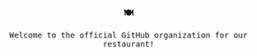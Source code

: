 <h3 align="center">🍽️</h3>
<p align="center">
  <samp>
    Welcome to the official GitHub organization for our restaurant!
  </samp>
</p>
